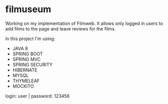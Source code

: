 # filmuseum
Working on my implementation of Filmweb. 
It allows only logged in users to add films to the page and leave reviews for the films.


In this project I'm using: 
* JAVA 8
* SPRING BOOT
* SPRING MVC
* SPRING SECURITY
* HIBERNATE
* MYSQL
* THYMELEAF
* MOCKITO



login: user
| password: 123456
